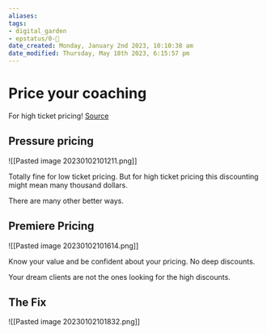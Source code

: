 ```yaml
---
aliases: 
tags: 
- digital_garden
- epstatus/0-🌰
date_created: Monday, January 2nd 2023, 10:10:38 am
date_modified: Thursday, May 18th 2023, 6:15:57 pm
---
```

# Price your coaching
For high ticket pricing!
[Source](https://www.fearlessceo.co/blog/how-to-price-coaching-packages)

## Pressure pricing
![[Pasted image 20230102101211.png]]

Totally fine for low ticket pricing.
But for high ticket pricing this discounting might mean many thousand dollars.

There are many other better ways.

## Premiere Pricing
![[Pasted image 20230102101614.png]]

Know your value and be confident about your pricing. No deep discounts.

Your dream clients are not the ones looking for the high discounts.

## The Fix
![[Pasted image 20230102101832.png]]

